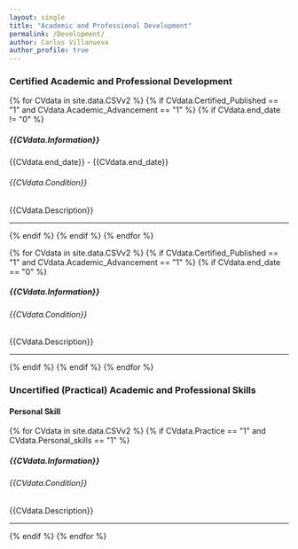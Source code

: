 ```yaml
---
layout: single
title: "Academic and Professional Development"
permalink: /Development/
author: Carlos Villanueva
author_profile: true
---
```

<h3>Certified Academic and Professional Development</h3>
<!-- Certified knowledge that took more than a half year -->
{% for CVdata in site.data.CSVv2 %}
{% if CVdata.Certified_Published == "1" and CVdata.Academic_Advancement == "1" %}
{% if CVdata.end_date != "0"  %}
<h5> {{CVdata.Information}} </h5>
<h7>{{CVdata.end_date}} - {{CVdata.end_date}} </h7>
<h6> {{CVdata.Condition}} </h6>
<a>  {{CVdata.Description}} </a>
<br>
<hr>
{% endif %}
{% endif %}
{% endfor %}

<!-- Certified knowledge that took less than a half year -->
{% for CVdata in site.data.CSVv2 %}
{% if CVdata.Certified_Published == "1" and CVdata.Academic_Advancement == "1" %}
{% if CVdata.end_date == "0"  %}
<h5> {{CVdata.Information}} </h5>
<h6> {{CVdata.Condition}} </h6>
<a>  {{CVdata.Description}} </a>
<br>
<hr>
{% endif %}
{% endif %}
{% endfor %}

<h3>Uncertified (Practical) Academic and Professional Skills</h3>
<!-- Personal Skills -->
<h4> Personal Skill </h4>
{% for CVdata in site.data.CSVv2 %}
{% if CVdata.Practice == "1" and CVdata.Personal_skills == "1" %}
<h5> {{CVdata.Information}} </h5>
<h6> {{CVdata.Condition}} </h6>
<a>  {{CVdata.Description}} </a>
<br>
<hr>
{% endif %}
{% endfor %}

